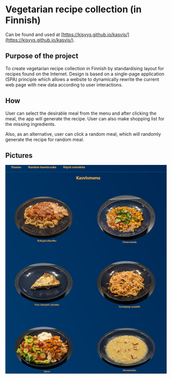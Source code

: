 # Vegetarian recipe collection (in Finnish)
Can be found and used at [https://kisyys.github.io/kasvis/](https://kisyys.github.io/kasvis/).

## Purpose of the project
To create vegetarian recipe collection in Finnish by standardising layout for recipes found on the Internet. Design is based on a single-page application (SPA) principle which allows a website to dynamically rewrite the current web page with new data according to user interactions.

## How
User can select the desirable meal from the menu and after clicking the meal, the app will generate the recipe. User can also make shopping list for the missing ingredients.

Also, as an alternative, user can click a random meal, which will randomly generate the recipe for random meal.

## Pictures
![alt text](pic1.png)
